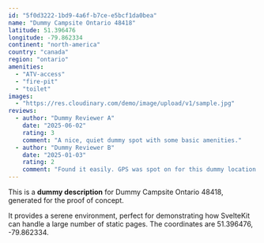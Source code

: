 ```yaml
---
id: "5f0d3222-1bd9-4a6f-b7ce-e5bcf1da0bea"
name: "Dummy Campsite Ontario 48418"
latitude: 51.396476
longitude: -79.862334
continent: "north-america"
country: "canada"
region: "ontario"
amenities:
  - "ATV-access"
  - "fire-pit"
  - "toilet"
images:
  - "https://res.cloudinary.com/demo/image/upload/v1/sample.jpg"
reviews:
  - author: "Dummy Reviewer A"
    date: "2025-06-02"
    rating: 3
    comment: "A nice, quiet dummy spot with some basic amenities."
  - author: "Dummy Reviewer B"
    date: "2025-01-03"
    rating: 2
    comment: "Found it easily. GPS was spot on for this dummy location."
---
```


This is a **dummy description** for Dummy Campsite Ontario 48418, generated for the proof of concept.

It provides a serene environment, perfect for demonstrating how SvelteKit can handle a large number of static pages. The coordinates are 51.396476, -79.862334.
